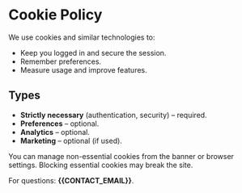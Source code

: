 # Cookie Policy

We use cookies and similar technologies to:
- Keep you logged in and secure the session.
- Remember preferences.
- Measure usage and improve features.

## Types
- **Strictly necessary** (authentication, security) – required.
- **Preferences** – optional.
- **Analytics** – optional.
- **Marketing** – optional (if used).

You can manage non-essential cookies from the banner or browser settings. Blocking essential cookies may break the site.

For questions: **{{CONTACT_EMAIL}}**.
